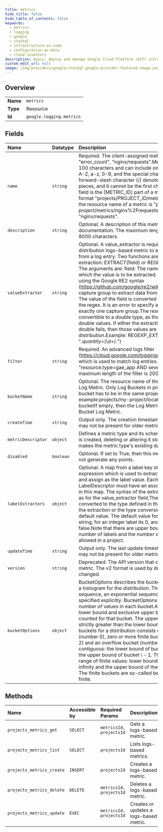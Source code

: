 ```yaml
---
title: metrics
hide_title: false
hide_table_of_contents: false
keywords:
  - metrics
  - logging
  - google    
  - stackql
  - infrastructure-as-code
  - configuration-as-data
  - cloud inventory
description: Query, deploy and manage Google Cloud Platform (GCP) infrastructure and resources using SQL
custom_edit_url: null
image: /img/providers/google/stackql-google-provider-featured-image.png
---
```

  
    

## Overview
<table><tbody>
<tr><td><b>Name</b></td><td><code>metrics</code></td></tr>
<tr><td><b>Type</b></td><td>Resource</td></tr>
<tr><td><b>Id</b></td><td><code>google.logging.metrics</code></td></tr>
</tbody></table>

## Fields
| Name | Datatype | Description |
|:-----|:---------|:------------|
| `name` | `string` | Required. The client-assigned metric identifier. Examples: "error_count", "nginx/requests".Metric identifiers are limited to 100 characters and can include only the following characters: A-Z, a-z, 0-9, and the special characters _-.,+!*',()%/. The forward-slash character (/) denotes a hierarchy of name pieces, and it cannot be the first character of the name.This field is the [METRIC_ID] part of a metric resource name in the format "projects/PROJECT_ID/metrics/METRIC_ID". Example: If the resource name of a metric is "projects/my-project/metrics/nginx%2Frequests", this field's value is "nginx/requests". |
| `description` | `string` | Optional. A description of this metric, which is used in documentation. The maximum length of the description is 8000 characters. |
| `valueExtractor` | `string` | Optional. A value_extractor is required when using a distribution logs-based metric to extract the values to record from a log entry. Two functions are supported for value extraction: EXTRACT(field) or REGEXP_EXTRACT(field, regex). The arguments are: field: The name of the log entry field from which the value is to be extracted. regex: A regular expression using the Google RE2 syntax (https://github.com/google/re2/wiki/Syntax) with a single capture group to extract data from the specified log entry field. The value of the field is converted to a string before applying the regex. It is an error to specify a regex that does not include exactly one capture group.The result of the extraction must be convertible to a double type, as the distribution always records double values. If either the extraction or the conversion to double fails, then those values are not recorded in the distribution.Example: REGEXP_EXTRACT(jsonPayload.request, ".*quantity=(\d+).*") |
| `filter` | `string` | Required. An advanced logs filter (https://cloud.google.com/logging/docs/view/advanced_filters) which is used to match log entries. Example: "resource.type=gae_app AND severity&gt;=ERROR" The maximum length of the filter is 20000 characters. |
| `bucketName` | `string` | Optional. The resource name of the Log Bucket that owns the Log Metric. Only Log Buckets in projects are supported. The bucket has to be in the same project as the metric.For example:projects/my-project/locations/global/buckets/my-bucketIf empty, then the Log Metric is considered a non-Bucket Log Metric. |
| `createTime` | `string` | Output only. The creation timestamp of the metric.This field may not be present for older metrics. |
| `metricDescriptor` | `object` | Defines a metric type and its schema. Once a metric descriptor is created, deleting or altering it stops data collection and makes the metric type's existing data unusable. |
| `disabled` | `boolean` | Optional. If set to True, then this metric is disabled and it does not generate any points. |
| `labelExtractors` | `object` | Optional. A map from a label key string to an extractor expression which is used to extract data from a log entry field and assign as the label value. Each label key specified in the LabelDescriptor must have an associated extractor expression in this map. The syntax of the extractor expression is the same as for the value_extractor field.The extracted value is converted to the type defined in the label descriptor. If either the extraction or the type conversion fails, the label will have a default value. The default value for a string label is an empty string, for an integer label its 0, and for a boolean label its false.Note that there are upper bounds on the maximum number of labels and the number of active time series that are allowed in a project. |
| `updateTime` | `string` | Output only. The last update timestamp of the metric.This field may not be present for older metrics. |
| `version` | `string` | Deprecated. The API version that created or updated this metric. The v2 format is used by default and cannot be changed. |
| `bucketOptions` | `object` | BucketOptions describes the bucket boundaries used to create a histogram for the distribution. The buckets can be in a linear sequence, an exponential sequence, or each bucket can be specified explicitly. BucketOptions does not include the number of values in each bucket.A bucket has an inclusive lower bound and exclusive upper bound for the values that are counted for that bucket. The upper bound of a bucket must be strictly greater than the lower bound. The sequence of N buckets for a distribution consists of an underflow bucket (number 0), zero or more finite buckets (number 1 through N - 2) and an overflow bucket (number N - 1). The buckets are contiguous: the lower bound of bucket i (i &gt; 0) is the same as the upper bound of bucket i - 1. The buckets span the whole range of finite values: lower bound of the underflow bucket is -infinity and the upper bound of the overflow bucket is +infinity. The finite buckets are so-called because both bounds are finite. |
## Methods
| Name | Accessible by | Required Params | Description |
|:-----|:--------------|:----------------|:------------|
| `projects_metrics_get` | `SELECT` | `metricsId, projectsId` | Gets a logs-based metric. |
| `projects_metrics_list` | `SELECT` | `projectsId` | Lists logs-based metrics. |
| `projects_metrics_create` | `INSERT` | `projectsId` | Creates a logs-based metric. |
| `projects_metrics_delete` | `DELETE` | `metricsId, projectsId` | Deletes a logs-based metric. |
| `projects_metrics_update` | `EXEC` | `metricsId, projectsId` | Creates or updates a logs-based metric. |
